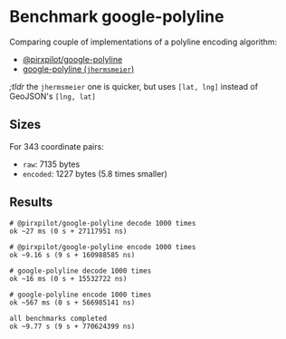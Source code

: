 # Benchmark google-polyline

Comparing couple of implementations of a polyline encoding algorithm:
- [@pirxpilot/google-polyline](https://www.npmjs.com/package/@pirxpilot/google-polyline)
- [google-polyline (`jhermsmeier`)](https://www.npmjs.com/package/google-polyline)


_;tldr_ the `jhermsmeier` one is quicker, but uses `[lat, lng]` instead of GeoJSON's `[lng, lat]`


## Sizes

For 343 coordinate pairs:
- `raw`: 7135 bytes 
- `encoded`: 1227 bytes (5.8 times smaller)


## Results

```
# @pirxpilot/google-polyline decode 1000 times
ok ~27 ms (0 s + 27117951 ns)

# @pirxpilot/google-polyline encode 1000 times
ok ~9.16 s (9 s + 160988585 ns)

# google-polyline decode 1000 times
ok ~16 ms (0 s + 15532722 ns)

# google-polyline encode 1000 times
ok ~567 ms (0 s + 566985141 ns)

all benchmarks completed
ok ~9.77 s (9 s + 770624399 ns)
```